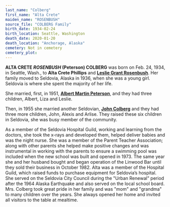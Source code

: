 ```yaml
---
last_name: "Colberg"
first_name: "Alta Crete"
maiden_name: "ROSENBUSH"
source_file: "COLBERG Family"
birth_date: 1934-02-24
birth_location: Seattle, Washington
death_date: 2020-01-20
death_location: "Anchorage, Alaska"
cemetery: Not in cemetery
cemetery_plot: 
---
```

**ALTA CRETE *ROSENBUSH* (Peterson) COLBERG** was born on Feb. 24, 1934, in Seattle,
Wash., to **Alta Crete Phillips** and [**Leslie Grant Rosenbush**](./Rosenbush_Leslie_Grant.md). Her
family moved to Seldovia, Alaska in 1936, when she was a young girl.
Seldovia is where she spent the majority of her life. 

She married,
first, in 1951, [**Albert Martin Peterson**](./Peterson_Martin.md), and they had three children,
Albert, Liza and Leslie. 

Then, in 1955 she married another Seldovian,
[**John Colberg**](./Colberg_John.md) and they had three more children, John, Alexis and
Arlise. They raised these six children in Seldovia, she was busy member
of the community. 

As a member of the Seldovia Hospital Guild, working
and learning from the doctors, she took the x-rays and developed them,
helped deliver babies and was the night nurse. She was a member of the
Parent Teacher Association; along with other parents she helped make
positive changes and was instrumental in working with the parents to
ensure a swimming pool was included when the new school was built and
opened in 1973. The same year she and her husband bought and began
operation of the Linwood Bar until they sold their business in October
1982. Alta was a member of the Hospital Guild, which raised funds to
purchase equipment for Seldovia’s hospital. She served on the Seldovia
City Council during the "Urban Renewal" period after the 1964 Alaska
Earthquake and also served on the local school board. Mrs. Colberg took
great pride in her family and was "mom" and "grandma" to many children
over the years. She always opened her home and invited all visitors to
the table at mealtime.
